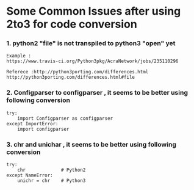 # Some Common Issues after using 2to3 for code conversion

### 1. python2 "file" is not transpiled to python3 "open" yet
```
Example : 
https://www.travis-ci.org/Python3pkg/AcraNetwork/jobs/235110296

Referece :http://python3porting.com/differences.html
http://python3porting.com/differences.html#file
```
### 2. Configparser to configparser , it seems to be better using following conversion

```
try:
    import Configparser as configparser
except ImportError:
    import configparser
```
### 3. chr and unichar , it seems to be better using following conversion

```
try:
	chr  			# Python2
except NameError: 
	unichr = chr 	# Python3
```
